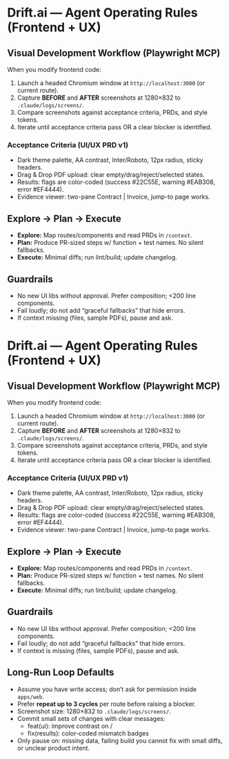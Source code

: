 # Drift.ai — Agent Operating Rules (Frontend + UX)

## Visual Development Workflow (Playwright MCP)
When you modify frontend code:
1) Launch a headed Chromium window at `http://localhost:3000` (or current route).
2) Capture **BEFORE** and **AFTER** screenshots at 1280×832 to `.claude/logs/screens/`.
3) Compare screenshots against acceptance criteria, PRDs, and style tokens.
4) Iterate until acceptance criteria pass OR a clear blocker is identified.

### Acceptance Criteria (UI/UX PRD v1)
- Dark theme palette, AA contrast, Inter/Roboto, 12px radius, sticky headers.
- Drag & Drop PDF upload: clear empty/drag/reject/selected states.
- Results: flags are color-coded (success #22C55E, warning #EAB308, error #EF4444).
- Evidence viewer: two-pane Contract | Invoice, jump-to page works.

## Explore → Plan → Execute
- **Explore:** Map routes/components and read PRDs in `/context`.
- **Plan:** Produce PR-sized steps w/ function + test names. No silent fallbacks.
- **Execute:** Minimal diffs; run lint/build; update changelog.

## Guardrails
- No new UI libs without approval. Prefer composition; <200 line components.
- Fail loudly; do not add “graceful fallbacks” that hide errors.
- If context missing (files, sample PDFs), pause and ask.

# Drift.ai — Agent Operating Rules (Frontend + UX)

## Visual Development Workflow (Playwright MCP)
When you modify frontend code:
1) Launch a headed Chromium window at `http://localhost:3000` (or current route).
2) Capture **BEFORE** and **AFTER** screenshots at 1280×832 to `.claude/logs/screens/`.
3) Compare screenshots against acceptance criteria, PRDs, and style tokens.
4) Iterate until acceptance criteria pass OR a clear blocker is identified.

### Acceptance Criteria (UI/UX PRD v1)
- Dark theme palette, AA contrast, Inter/Roboto, 12px radius, sticky headers.
- Drag & Drop PDF upload: clear empty/drag/reject/selected states.
- Results: flags are color-coded (success #22C55E, warning #EAB308, error #EF4444).
- Evidence viewer: two-pane Contract | Invoice, jump-to page works.

## Explore → Plan → Execute
- **Explore:** Map routes/components and read PRDs in `/context`.
- **Plan:** Produce PR-sized steps w/ function + test names. No silent fallbacks.
- **Execute:** Minimal diffs; run lint/build; update changelog.

## Guardrails
- No new UI libs without approval. Prefer composition; <200 line components.
- Fail loudly; do not add “graceful fallbacks” that hide errors.
- If context is missing (files, sample PDFs), pause and ask.
## Long-Run Loop Defaults
- Assume you have write access; don’t ask for permission inside `apps/web`.
- Prefer **repeat up to 3 cycles** per route before raising a blocker.
- Screenshot size: 1280×832 to `.claude/logs/screens/`.
- Commit small sets of changes with clear messages:
  - feat(ui): improve contrast on /
  - fix(results): color-coded mismatch badges
- Only pause on: missing data, failing build you cannot fix with small diffs, or unclear product intent.